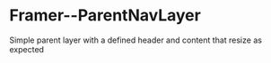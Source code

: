 # Framer--ParentNavLayer
Simple parent layer with a defined header and content that resize as expected
